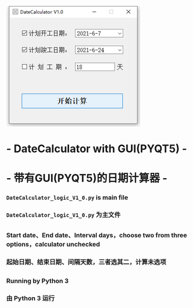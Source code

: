 ![screenshot](https://github.com/MrSToneX/DateCalculator/blob/main/screenshot.png)
##
# - DateCalculator with GUI(PYQT5) -
# - 带有GUI(PYQT5)的日期计算器 -
### `DateCalculator_logic_V1_0.py` is main file
### `DateCalculator_logic_V1_0.py` 为主文件
##
### Start date、End date、Interval days，choose two from three options，calculator unchecked
### 起始日期、结束日期、间隔天数，三者选其二，计算未选项
##
### Running by Python 3
### 由 Python 3 运行
